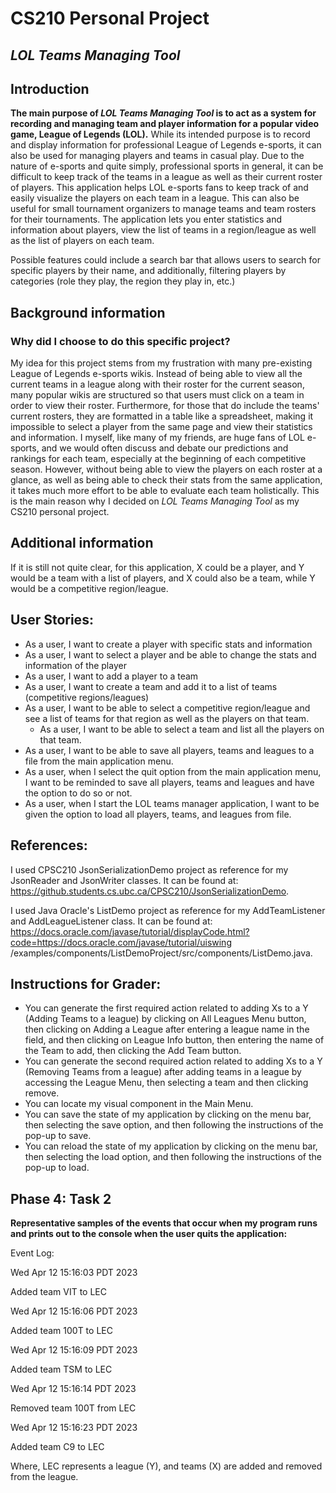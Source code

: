 # CS210 Personal Project
## *LOL Teams Managing Tool*

## Introduction

**The main purpose of *LOL Teams Managing Tool* is to act as a system for recording and managing team and player 
information for a popular video game, League of Legends (LOL).** While its intended purpose is to record and display 
information for professional League of Legends e-sports, it can also be used for managing players and teams in casual 
play. Due to the nature of e-sports and quite simply, professional sports in general, it can be difficult to keep track 
of the teams in a league as well as their current roster of players. This application helps LOL e-sports fans to keep 
track of and easily visualize the players on each team in a league. This can also be useful for small tournament 
organizers to manage teams and team rosters for their tournaments. The application lets you enter statistics and 
information about players, view the list of teams in a region/league as well as the list of players on each team. 

Possible features could include a search bar that allows users to search for specific players by their name, and 
additionally, filtering players by categories (role they play, the region they play in, etc.) 


## Background information
### Why did I choose to do this specific project?

My idea for this project stems from my frustration with many pre-existing League of Legends e-sports wikis. Instead of 
being able to view all the current teams in a league along with their roster for the current season, many popular wikis 
are structured so that users must click on a team in order to view their roster. Furthermore, for those that do include 
the teams' current rosters, they are formatted in a table like a spreadsheet, making it impossible to select a player 
from the same page and view their statistics and information. I myself, like many of my friends, are huge fans of LOL 
e-sports, and we would often discuss and debate our predictions and rankings for each team, especially at the beginning 
of each competitive season. However, without being able to view the players on each roster at a glance, as well as being 
able to check their stats from the same application, it takes much more effort to be able to evaluate each team 
holistically. This is the main reason why I decided on *LOL Teams Managing Tool* as my CS210 personal project. 


## Additional information
If it is still not quite clear, for this application, X could be a player, and Y would be a team with a list of players, 
and X could also be a team, while Y would be a competitive region/league.



## User Stories:
- As a user, I want to create a player with specific stats and information
- As a user, I want to select a player and be able to change the stats and information of the player
- As a user, I want to add a player to a team
- As a user, I want to create a team and add it to a list of teams (competitive regions/leagues)
- As a user, I want to be able to select a competitive region/league and see a list of teams for that region as well as
the players on that team.
    - As a user, I want to be able to select a team and list all the players on that team. 
- As a user, I want to be able to save all players, teams and leagues to a file from the main application menu.
- As a user, when I select the quit option from the main application menu, I want to be reminded to save all players, 
teams and leagues and have the option to do so or not.
- As a user, when I start the LOL teams manager application, I want to be given the option to load all players, teams, 
and leagues from file.



## References:

I used CPSC210 JsonSerializationDemo project as reference for my JsonReader and JsonWriter classes. It can be found at:
https://github.students.cs.ubc.ca/CPSC210/JsonSerializationDemo.

I used Java Oracle's ListDemo project as reference for my AddTeamListener and AddLeagueListener class. It can be found
at: https://docs.oracle.com/javase/tutorial/displayCode.html?code=https://docs.oracle.com/javase/tutorial/uiswing
/examples/components/ListDemoProject/src/components/ListDemo.java.

## Instructions for Grader: 

- You can generate the first required action related to adding Xs to a Y (Adding Teams to a league) by clicking on All 
Leagues Menu button, then clicking on Adding a League after entering a league name in the field, and then clicking on 
League Info button, then entering the name of the Team to add, then clicking the Add Team button. 
- You can generate the second required action related to adding Xs to a Y (Removing Teams from a league) after adding
teams in a league by accessing the League Menu, then selecting a team and then clicking remove.
- You can locate my visual component in the Main Menu.
- You can save the state of my application by clicking on the menu bar, then selecting the save option, and then
following the instructions of the pop-up to save.
- You can reload the state of my application by clicking on the menu bar, then selecting the load option, and then 
following the instructions of the pop-up to load. 

## Phase 4: Task 2
**Representative samples of the events that occur when my program runs and prints out to the console when the user
quits the application:**

Event Log:

Wed Apr 12 15:16:03 PDT 2023

Added team VIT to LEC

Wed Apr 12 15:16:06 PDT 2023

Added team 100T to LEC

Wed Apr 12 15:16:09 PDT 2023

Added team TSM to LEC

Wed Apr 12 15:16:14 PDT 2023

Removed team 100T from LEC

Wed Apr 12 15:16:23 PDT 2023

Added team C9 to LEC


Where, LEC represents a league (Y), and teams (X) are added and removed from the league.